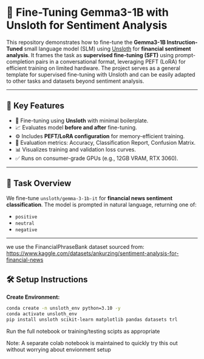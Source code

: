 # 🧠 Fine-Tuning Gemma3-1B with Unsloth for Sentiment Analysis

This repository demonstrates how to fine-tune the **Gemma3-1B Instruction-Tuned** small language model (SLM) using [Unsloth](https://unsloth.ai/) for **financial sentiment analysis**. It frames the task as **supervised fine-tuning (SFT)** using prompt-completion pairs in a conversational format, leveraging PEFT (LoRA) for efficient training on limited hardware. The project serves as a general template for supervised fine-tuning with Unsloth and can be easily adapted to other tasks and datasets beyond sentiment analysis.

---

## 📌 Key Features

- 🔧 Fine-tuning using **Unsloth** with minimal boilerplate.
- 📈 Evaluates model **before and after** fine-tuning.
- ⚙️ Includes **PEFT/LoRA configuration** for memory-efficient training.
- 🧪 Evaluation metrics: Accuracy, Classification Report, Confusion Matrix.
- 📊 Visualizes training and validation loss curves.
- ✅ Runs on consumer-grade GPUs (e.g., 12GB VRAM, RTX 3060).

---

## 📝 Task Overview

We fine-tune `unsloth/gemma-3-1b-it` for **financial news sentiment classification**. The model is prompted in natural language, returning one of:
- `positive`
- `neutral`
- `negative`

---
we use the FinancialPhraseBank dataset sourced from: https://www.kaggle.com/datasets/ankurzing/sentiment-analysis-for-financial-news

## 🛠️ Setup Instructions

**Create Environment:**
```bash
conda create -n unsloth_env python=3.10 -y
conda activate unsloth_env
pip install unsloth scikit-learn matplotlib pandas datasets trl
```
Run the full notebook or training/testing scipts as appropriate

Note: A separate colab notebook is maintained to quickly try this out without worrying about envionment setup

